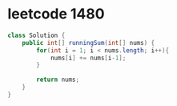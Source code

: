 # leetcode 1480



```java
class Solution {
    public int[] runningSum(int[] nums) {
        for(int i = 1; i < nums.length; i++){
            nums[i] += nums[i-1];
        }

        return nums;
    }
}
```

